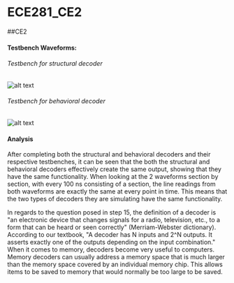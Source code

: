 ECE281_CE2
===========

##CE2



#### Testbench Waveforms:

###### Testbench for structural decoder
![alt text](https://raw2.github.com/JeremyGruszka/ECE281_CE2/master/Testbench_TEST1.PNG "Testbench Waveform")

###### Testbench for behavioral decoder
![alt text](https://raw2.github.com/JeremyGruszka/ECE281_CE2/master/Testbench_TEST2.PNG "Testbench Waveform")




#### Analysis
After completing both the structural and behavioral decoders and their respective testbenches, it can be seen that the both the structural and behavioral decoders effectively create the same output, showing that they have the same functionality.  When looking at the 2 waveforms section by section, with every 100 ns consisting of a section, the line readings from both waveforms are exactly the same at every point in time.  This means that the two types of decoders they are simulating have the same functionality.

In regards to the question posed in step 15, the definition of a decoder is "an electronic device that changes signals for a radio, television, etc., to a form that can be heard or seen correctly" (Merriam-Webster dictionary).  According to our textbook, "A decoder has N inputs and 2^N outputs.  It asserts exactly one of the outputs depending on the input combination."  When it comes to memory, decoders become very useful to computers.  Memory decoders can usually address a memory space that is much larger than the memory space covered by an individual memory chip. This allows items to be saved to memory that would normally be too large to be saved.
